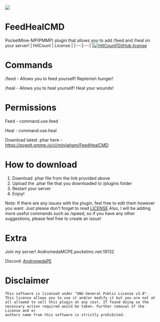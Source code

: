 <img src="https://github.com/minijaham/FeedAndHeal/blob/master/Steak.png">

# FeedHealCMD
PocketMine-MP(PMMP) plugin that allows you to add /feed and /heal on your server!
| HitCount | License |
|:--:|:--:|
|[![HitCount](http://hits.dwyl.com/minijaham/FeedHealCMD.svg)](http://hits.dwyl.com/minijaham/FeedHealCMD)|[GitHub license](https://github.com/minijaham/FeedHealCMD/blob/master/LICENSE)

# Commands
/feed - Allows you to feed yourself! Replenish hunger!

/heal - Allows you to heal yourself! Heal your wounds!

# Permissions
Feed - command.use.feed

Heal - command.use.heal

Download latest .phar here - https://poggit.pmmp.io/ci/minijaham/FeedHealCMD

# How to download
1. Download .phar file from the link provided above
2. Upload the .phar file that you downloaded to /plugins folder
3. Restart your server
4. Enjoy!

Note: If there are any issues with the plugin, feel free to edit them however you want. Just please don't forget to read [LICENSE](https://github.com/minijaham/FeedHealCMD/blob/master/LICENSE)
Also, I will be adding more useful commands such as /speed, so if you have any other suggestions, please feel free to create an issue!

# Extra
Join my server! AndromedaMCPE.pocketmc.net:19132

Discord: [AndromedaPE](https://bit.ly/APEdiscord)

# Disclaimer
```
This software is licensed under "GNU General Public License v3.0".
This license allows you to use it and/or modify it but you are not at
all allowed to sell this plugin at any cost. If found doing so the
necessary action required would be taken. Further removal of the License and or
authors name from this software is strictly prohibited.
```
